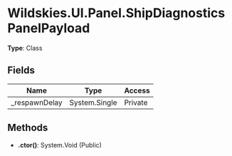 ﻿# Wildskies.UI.Panel.ShipDiagnosticsPanelPayload

**Type**: Class

## Fields

| Name | Type | Access |
|------|------|--------|
| _respawnDelay | System.Single | Private |

## Methods

- **.ctor()**: System.Void (Public)

